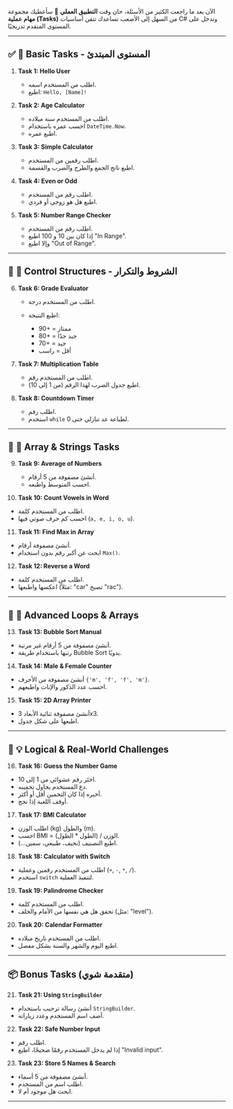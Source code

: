 
الآن بعد ما راجعت الكثير من الأسئلة، حان وقت **التطبيق العملي** 💪
سأعطيك مجموعة **مهام عملية (Tasks)** من السهل إلى الأصعب تساعدك تتقن أساسيات C# وتدخل على المستوى المتقدم تدريجيًا.

---

## ✅ **💼 Basic Tasks - المستوى المبتدئ**

1. **Task 1: Hello User**

   * اطلب من المستخدم اسمه.
   * اطبع: `Hello, [Name]!`

2. **Task 2: Age Calculator**

   * اطلب من المستخدم سنة ميلاده.
   * احسب عمره باستخدام `DateTime.Now`.
   * اطبع عمره.

3. **Task 3: Simple Calculator**

   * اطلب رقمين من المستخدم.
   * اطبع ناتج الجمع والطرح والضرب والقسمة.

4. **Task 4: Even or Odd**

   * اطلب رقم من المستخدم.
   * اطبع هل هو زوجي أو فردي.

5. **Task 5: Number Range Checker**

   * اطلب رقم من المستخدم.
   * إذا كان بين 10 و 100 اطبع "In Range".
   * وإلا اطبع "Out of Range".

---

## 🔁 **🔁 Control Structures - الشروط والتكرار**

6. **Task 6: Grade Evaluator**

   * اطلب من المستخدم درجة.
   * اطبع النتيجة:

     * 90+ = ممتاز
     * 80+ = جيد جدًا
     * 70+ = جيد
     * أقل = راسب

7. **Task 7: Multiplication Table**

   * اطلب من المستخدم رقم.
   * اطبع جدول الضرب لهذا الرقم (من 1 إلى 10).

8. **Task 8: Countdown Timer**

   * اطلب رقم.
   * استخدم `while` لطباعة عد تنازلي حتى 0.

---

## 🧮 **🧠 Array & Strings Tasks**

9. **Task 9: Average of Numbers**

   * أنشئ مصفوفة من 5 أرقام.
   * احسب المتوسط واطبعه.

10. **Task 10: Count Vowels in Word**

* اطلب من المستخدم كلمة.
* احسب كم حرف صوتي فيها (`a, e, i, o, u`).

11. **Task 11: Find Max in Array**

* أنشئ مصفوفة أرقام.
* ابحث عن أكبر رقم بدون استخدام `Max()`.

12. **Task 12: Reverse a Word**

* اطلب من المستخدم كلمة.
* اعكسها واطبعها (مثلاً: "car" تصبح "rac").

---

## 🔢 **🔂 Advanced Loops & Arrays**

13. **Task 13: Bubble Sort Manual**

* أنشئ مصفوفة من 5 أرقام غير مرتبة.
* رتبها باستخدام طريقة Bubble Sort يدويًا.

14. **Task 14: Male & Female Counter**

* أنشئ مصفوفة من الأحرف `{'m', 'f', 'f', 'm'}`.
* احسب عدد الذكور والإناث واطبعهم.

15. **Task 15: 2D Array Printer**

* أنشئ مصفوفة ثنائية الأبعاد 3x3.
* اطبعها على شكل جدول.

---

## 🎯 **💡 Logical & Real-World Challenges**

16. **Task 16: Guess the Number Game**

* اختَر رقم عشوائي من 1 إلى 10.
* دع المستخدم يحاول تخمينه.
* أخبره إذا كان التخمين أقل أو أكثر.
* أوقف اللعبة إذا نجح.

17. **Task 17: BMI Calculator**

* اطلب الوزن (kg) والطول (m).
* احسب BMI = الوزن / (الطول \* الطول).
* اطبع التصنيف (نحيف، طبيعي، سمين...).

18. **Task 18: Calculator with Switch**

* اطلب من المستخدم رقمين وعملية (`+`, `-`, `*`, `/`).
* استخدم `switch` لتنفيذ العملية.

19. **Task 19: Palindrome Checker**

* اطلب من المستخدم كلمة.
* تحقق هل هي نفسها من الأمام والخلف (مثل: "level").

20. **Task 20: Calendar Formatter**

* اطلب من المستخدم تاريخ ميلاده.
* اطبع اليوم والشهر والسنة بشكل مفصل.

---

## 📦 **Bonus Tasks (متقدمة شوي)**

21. **Task 21: Using `StringBuilder`**

* أنشئ رسالة ترحيب باستخدام `StringBuilder`.
* أضف اسم المستخدم وعدد زياراته.

22. **Task 22: Safe Number Input**

* اطلب رقم.
* إذا لم يدخل المستخدم رقمًا صحيحًا، اطبع "Invalid input".

23. **Task 23: Store 5 Names & Search**

* أنشئ مصفوفة من 5 أسماء.
* اطلب اسم من المستخدم.
* ابحث هل موجود أم لا.

---

